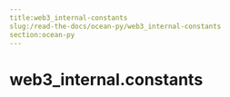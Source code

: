```yaml
---
title:web3_internal-constants
slug:/read-the-docs/ocean-py/web3_internal-constants
section:ocean-py
---
```

<a name="web3_internal.constants"></a>
# web3\_internal.constants

